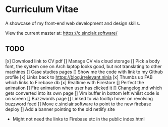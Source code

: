 # Curriculum Vitae

A showcase of my front-end web development and design skills. 

View the current master at: 
   https://c.sinclair.software/

## TODO
[x] Download link to CV pdf
   [] Manage CV via cloud storage
[] Pick a body font, the system one on Arch laptop looks good, but not translating to other machines
[] Case studies pages
[] Show me the code with link to my Github profile
[x] Links back to https://blog.irrelevant.ninja
[x] Thumbs up FAB which links to Firebase db
   [x] Realtime with Firestore
   [] Perfect the animation
   [] Fire animation when user has clicked it
[] Changelog.md which gets converted into its own page
[] Vim buffer in bottom left whilst code is on screen
[] Buzzwords page
   [] Linked to via tooltip hover on revolving buzzword feed
[] Move c.sinclair.software to point to the new firebase deploy
   [] Add a banner pointing to the old netlify site

* Might not need the links to Firebase etc in the public index.html